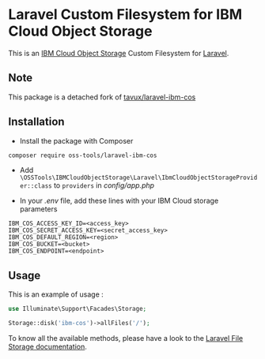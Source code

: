 # Laravel Custom Filesystem for IBM Cloud Object Storage

This is an [IBM Cloud Object Storage](https://www.ibm.com/cloud/object-storage) Custom Filesystem for [Laravel](http://laravel.com/).

## Note
This package is a detached fork of [tavux/laravel-ibm-cos](https://github.com/tavux/laravel-ibm-cos)

## Installation

* Install the package with Composer
```bash
composer require oss-tools/laravel-ibm-cos
```
* Add  `\OSSTools\IBMCloudObjectStorage\Laravel\IbmCloudObjectStorageProvider::class` to `providers` in *config/app.php*

* In your *.env* file, add these lines with your IBM Cloud storage parameters 
```dotenv
IBM_COS_ACCESS_KEY_ID=<access_key>
IBM_COS_SECRET_ACCESS_KEY=<secret_access_key>
IBM_COS_DEFAULT_REGION=<region>
IBM_COS_BUCKET=<bucket>
IBM_COS_ENDPOINT=<endpoint>
```

## Usage

This is an example of usage :

```php
use Illuminate\Support\Facades\Storage;

Storage::disk('ibm-cos')->allFiles('/');
```

To know all the available methods, please have a look to the [Laravel File Storage documentation](https://laravel.com/docs/6.x/filesystem).




